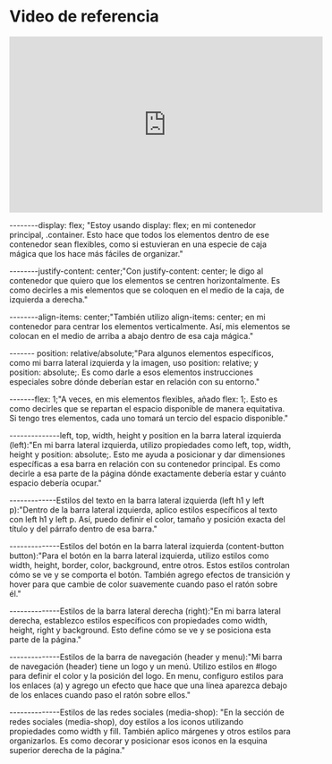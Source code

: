 # Video de referencia

<iframe width="560" height="315" src="https://www.youtube.com/embed/KP398UANzfw?si=rZW8KDYi1EujsnaW" title="YouTube video player" frameborder="0" allow="accelerometer; autoplay; clipboard-write; encrypted-media; gyroscope; picture-in-picture; web-share" allowfullscreen></iframe>



--------display: flex; "Estoy usando display: flex; en mi contenedor principal, .container. Esto hace que todos los elementos dentro de ese contenedor sean flexibles, como si estuvieran en una especie de caja mágica que los hace más fáciles de organizar."

--------justify-content: center;"Con justify-content: center; le digo al contenedor que quiero que los elementos se centren horizontalmente. Es como decirles a mis elementos que se coloquen en el medio de la caja, de izquierda a derecha."

--------align-items: center;"También utilizo align-items: center; en mi contenedor para centrar los elementos verticalmente. Así, mis elementos se colocan en el medio de arriba a abajo dentro de esa caja mágica."

------- position: relative/absolute;"Para algunos elementos específicos, como mi barra lateral izquierda y la imagen, uso position: relative; y position: absolute;. Es como darle a esos elementos instrucciones especiales sobre dónde deberían estar en relación con su entorno."

-------flex: 1;"A veces, en mis elementos flexibles, añado flex: 1;. Esto es como decirles que se repartan el espacio disponible de manera equitativa. Si tengo tres elementos, cada uno tomará un tercio del espacio disponible."

--------------left, top, width, height y position en la barra lateral izquierda (left):"En mi barra lateral izquierda, utilizo propiedades como left, top, width, height y position: absolute;. Esto me ayuda a posicionar y dar dimensiones específicas a esa barra en relación con su contenedor principal. Es como decirle a esa parte de la página dónde exactamente debería estar y cuánto espacio debería ocupar."

-------------Estilos del texto en la barra lateral izquierda (left h1 y left p):"Dentro de la barra lateral izquierda, aplico estilos específicos al texto con left h1 y left p. Así, puedo definir el color, tamaño y posición exacta del título y del párrafo dentro de esa barra."

--------------Estilos del botón en la barra lateral izquierda (content-button button):"Para el botón en la barra lateral izquierda, utilizo estilos como width, height, border, color, background, entre otros. Estos estilos controlan cómo se ve y se comporta el botón. También agrego efectos de transición y hover para que cambie de color suavemente cuando paso el ratón sobre él."

--------------Estilos de la barra lateral derecha (right):"En mi barra lateral derecha, establezco estilos específicos con propiedades como width, height, right y background. Esto define cómo se ve y se posiciona esta parte de la página."

--------------Estilos de la barra de navegación (header y menu):"Mi barra de navegación (header) tiene un logo y un menú. Utilizo estilos en #logo para definir el color y la posición del logo. En menu, configuro estilos para los enlaces (a) y agrego un efecto que hace que una línea aparezca debajo de los enlaces cuando paso el ratón sobre ellos."

--------------Estilos de las redes sociales (media-shop): "En la sección de redes sociales (media-shop), doy estilos a los iconos utilizando propiedades como width y fill. También aplico márgenes y otros estilos para organizarlos. Es como decorar y posicionar esos iconos en la esquina superior derecha de la página."